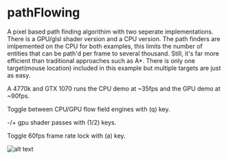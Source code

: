 # pathFlowing
A pixel based path finding algorithim with two seperate implementations. 
There is a GPU/glsl shader version and a CPU version. The path finders are imlpemented on
the CPU for both examples, this limits the number of entities that can be path'd per frame to
several thousand. Still, it's far more efficient than traditional approaches such as A*. There 
is only one target(mouse location) included in this example but multiple targets are just as easy. 

A 4770k and GTX 1070 runs the CPU demo at ~35fps and the GPU demo at ~90fps. 

 Toggle between CPU/GPU flow field engines with (q) key.
 
 -/+ gpu shader passes with (1/2) keys.

  Toggle 60fps frame rate lock with (a) key.

![alt text](https://kek.gg/i/7SmDmT.png)
